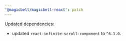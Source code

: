 ```yaml
---
'@magicbell/magicbell-react': patch
---
```


Updated dependencies:

- updated `react-infinite-scroll-component` to `^6.1.0`.
